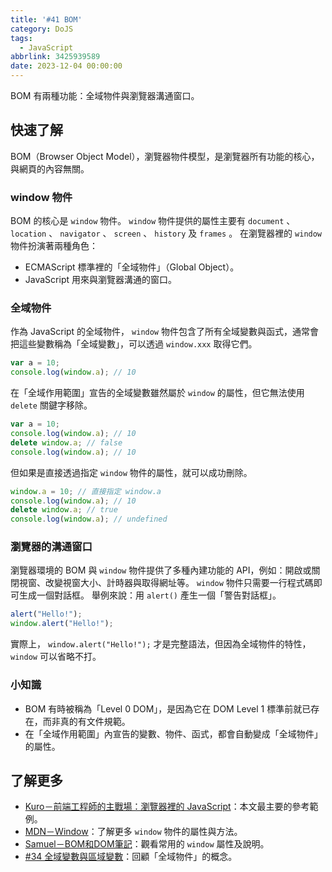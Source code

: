 ```yaml
---
title: '#41 BOM'
category: DoJS
tags:
  - JavaScript
abbrlink: 3425939589
date: 2023-12-04 00:00:00
---
```

BOM 有兩種功能：全域物件與瀏覽器溝通窗口。
<!--more-->
## 快速了解
BOM（Browser Object Model），瀏覽器物件模型，是瀏覽器所有功能的核心，與網頁的內容無關。
### window 物件
BOM 的核心是 `window` 物件。
 `window` 物件提供的屬性主要有 `document` 、 `location` 、 `navigator` 、 `screen` 、 `history` 及 `frames` 。
在瀏覽器裡的 `window` 物件扮演著兩種角色：
- ECMAScript 標準裡的「全域物件」（Global Object）。
- JavaScript 用來與瀏覽器溝通的窗口。
### 全域物件
作為 JavaScript 的全域物件， `window` 物件包含了所有全域變數與函式，通常會把這些變數稱為「全域變數」，可以透過 `window.xxx` 取得它們。
```jsx
var a = 10;
console.log(window.a); // 10
```
在「全域作用範圍」宣告的全域變數雖然屬於 `window` 的屬性，但它無法使用 `delete` 關鍵字移除。
```jsx
var a = 10;
console.log(window.a); // 10
delete window.a; // false
console.log(window.a); // 10
```
但如果是直接透過指定 `window` 物件的屬性，就可以成功刪除。
```jsx
window.a = 10; // 直接指定 window.a
console.log(window.a); // 10
delete window.a; // true
console.log(window.a); // undefined
```
### 瀏覽器的溝通窗口
瀏覽器環境的 BOM 與 `window` 物件提供了多種內建功能的 API，例如：開啟或關閉視窗、改變視窗大小、計時器與取得網址等。 
`window` 物件只需要一行程式碼即可生成一個對話框。
舉例來說：用 `alert()` 產生一個「警告對話框」。
```jsx
alert("Hello!");
window.alert("Hello!");
```
實際上， `window.alert("Hello!");` 才是完整語法，但因為全域物件的特性， `window` 可以省略不打。
### 小知識
- BOM 有時被稱為「Level 0 DOM」，是因為它在 DOM Level 1 標準前就已存在，而非真的有文件規範。
- 在「全域作用範圍」內宣告的變數、物件、函式，都會自動變成「全域物件」的屬性。
## 了解更多
- [Kuro－前端工程師的主戰場：瀏覽器裡的 JavaScript](https://ithelp.ithome.com.tw/articles/10191666)：本文最主要的參考範例。
- [MDN－Window](https://developer.mozilla.org/en-US/docs/Web/API/Window)：了解更多 `window` 物件的屬性與方法。
- [Samuel－BOM和DOM筆記](https://medium.com/%E5%BF%AB%E6%A8%82%E5%AD%B8%E7%A8%8B%E5%BC%8F/javascript%E5%85%A5%E9%96%80%E7%B3%BB%E5%88%97-%E4%BD%95%E8%AC%82bom%E5%92%8Cdom-b6eeab2ee5fd)：觀看常用的 `window` 屬性及說明。
- [#34 全域變數與區域變數](https://chunjull.github.io/javascript/20231127/3502683458/)：回顧「全域物件」的概念。